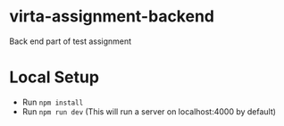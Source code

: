 # virta-assignment-backend
Back end part of test assignment

# Local Setup

- Run `npm install`
- Run `npm run dev` (This will run a server on localhost:4000 by default)
